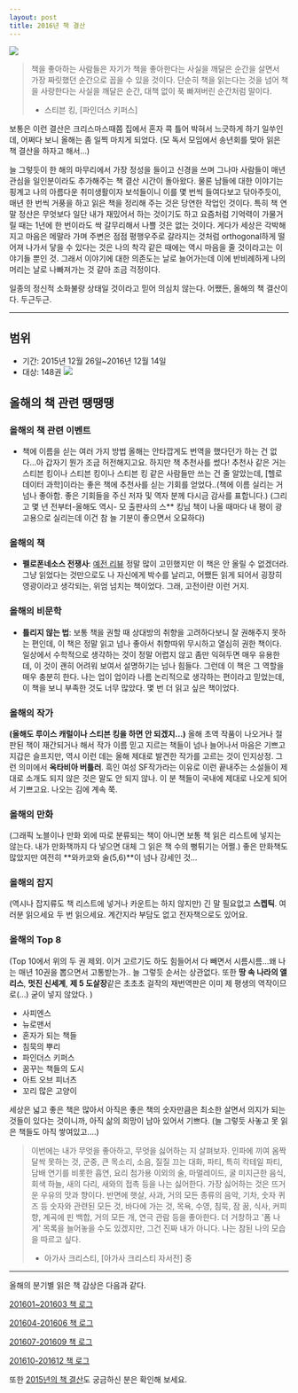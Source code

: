 ```yaml
---
layout: post
title: 2016년 책 결산
---
```


![](http://t1.daumcdn.net/brunch/service/guest/image/XeLw1qWIKAjHHgU1yb7jnnOhp88.png)

>책을 좋아하는 사람들은 자기가 책을 좋아한다는 사실을 깨달은 순간을 살면서 가장 짜릿했던 순간으로 꼽을 수 있을 것이다. 단순히 책을 읽는다는 것을 넘어 책을 사랑한다는 사실을 깨달은 순간, 대책 없이 푹 빠져버린 순간처럼 말이다.
> - 스티븐 킹, [파인더스 키퍼스]


보통은 이런 결산은 크리스마스때쯤 집에서 혼자 콕 틀어 박혀서 느긋하게 하기 일쑤인데, 어쩌다 보니 올해는 좀 일찍 마치게 되었다. (모 독서 모임에서 송년회를 맞아 읽은 책 결산을 하자고 해서...)

늘 그렇듯이 한 해의 마무리에서 가장 정성을 들이고 신경을 쓰며  그나마 사람들이 매년 관심을 일인분이라도 추가해주는 책 결산 시간이 돌아왔다. 물론 남들에 대한 이야기는 핑계고 나의 아름다운 취미생활이자 보석들이니 이를 몇 번씩 들여다보고 닦아주듯이, 매년 한 번씩 거풍을 하고 읽은 책을 정리해 주는 것은 당연한 작업인 것이다. 특히 책 연말 정산은 무엇보다 일단 내가 재밌어서 하는 것이기도 하고 요즘처럼 기억력이 가물거릴 때는 1년에 한 번이라도 싹 갈무리해서 나쁠 것은 없는 것이다. 게다가 세상은 각박해지고 마음은 메말라 가며 주변은 점점 평행우주로 갈라지는 것처럼 orthogonal하게 떨어져 나가서 닿을 수 있다는 것은 나의 착각 같은 때에는 역시 마음을 줄 것이라고는 이야기들 뿐인 것. 그래서 이야기에 대한 의존도는 날로 늘어가는데 이에 반비례하게 나의 머리는 날로 나빠져가는 것 같아 조금 걱정이다.

일종의 정신적 소화불량 상태일 것이라고 믿어 의심치 않는다.
어쨌든, 올해의 책 결산이다. 두근두근.

----
## 범위
* 기간: 2015년 12월 26일~2016년 12월 14일
* 대상: 148권
![](https://t1.daumcdn.net/thumb/R1280x0/?fname=http://t1.daumcdn.net/brunch/service/guest/image/ev7jGRiWTzWwvAHZJzFfHdRQfXc.png)

## 올해의 책 관련 땡땡땡
### 올해의 책 관련 이벤트
* 책에 이름을 싣는 여러 가지 방법
올해는 안타깝게도 번역을 했다던가 하는 건 없다...아 갑자기 뭔가 조금 허전해지고요. 하지만 책 추천사를 썼다! 추천사 같은 거는 스티븐 킹이나 스티븐 킹이나 스티븐 킹 같은 사람들만 쓰는 건 줄 알았는데, [헬로 데이터 과학]이라는 좋은 책에 추천사를 싣는 기회를 얻었다..(책에 이름 실리는 거 넘나 좋아함. 좋은 기회들을 주신 저자 및 역자 분께 다시금 감사를 표합니다.)
(그리고 몇 년 전부터-올해도 역시- 모 출판사의 스** 킹님 책이 나올 때마다 내 평이 광고용으로 실리는데 이건 참 늘 기분이 좋으면서 오묘하다)

### 올해의 책
* **펠로폰네소스 전쟁사**: [예전 리뷰](https://brunch.co.kr/@cojette/23)
정말 많이 고민했지만 이 책은 안 올릴 수 없겠더라. 그냥 읽었다는 것만으로도 나 자신에게 박수를 날리고, 어쨌든 읽게 되어서 굉장히 영광이라고 생각되는, 위엄 넘치는 책이었다. 그래, 고전이란 이런 거지.

### 올해의 비문학
* **틀리지 않는 법**: 보통 책을 권할 때 상대방의 취향을 고려하다보니 잘 권해주지 못하는 편인데, 이 책은 정말 읽고 넘나 좋아서 취향따위 무시하고 열심히 권한 책이다. 일상에서 수학적으로 생각하는 것이 정말 어렵지 않고 좀만 익혀두면 매우 유용한데, 이 것이 괜히 어려워 보여서 설명하기는 넘나 힘들다. 그런데 이 책은 그 역할을 매우 충분히 한다. 나는 업이 업이라 나름 논리적으로 생각하는 편이라고 믿었는데, 이 책을 보니 부족한 것도 너무 많았다. 몇 번 더 읽고 싶은 책이었다.

### 올해의 작가
__(올해도 루이스 캐럴이나 스티븐 킹을 하면 안 되겠지...)__
올해 초역 작품이 나오거나 절판된 책이 재간되거나 해서 작가 이름 믿고 지르는 책들이 넘나 늘어나서 마음은 기쁘고 지갑은 슬프지만, 역시 이런 데는 올해 제대로 발견한 작가를 고르는 것이 인지상정.
그런 의미에서 **옥타비아 버틀러**. 흑인 여성 SF작가라는 이유로 이런 끝내주는 소설들이 제대로 소개도 되지 않은 것은 말도 안 되지 않나. 이 분 책들이 국내에 제대로 나오게 되어서 기쁘고요. 나오는 김에 계속 쭉.

### 올해의 만화
(그래픽 노블이나 만화 외에 따로 분류되는 책이 아니면 보통 책 읽은 리스트에 넣지는 않는다. 내가 만화책까지 다 넣으면 대체 그 읽은 책 수의 뻥튀기는 어쩔.)
좋은 만화책도 많았지만 여전히 **와카코와 술(5,6)**이 넘나 강세인 것...

### 올해의 잡지
(역시나 잡지류도 책 리스트에 넣거나 카운트는 하지 않지만) 긴 말 필요없고 **스켑틱**.  여러분 읽으세요 두 번 읽으세요. 계간지라 부담도 없고 전자책으로도 있어요.

### 올해의 Top 8

(Top 10에서 위의 두 권 제외. 이거 고르기도 하도 힘들어서 다 빼면서 시름시름...왜 나는 매년 10권을 뽑으면서 고통받는가..
늘 그렇듯 순서는 상관없다. 또한 **땅 속 나라의 앨리스**, **멋진 신세계**, **제 5 도살장**같은 초초초 걸작의 재번역판은 이미 제 평생의 역작이므로(...) 굳이 넣지 않았다. )

* 사피엔스
* 뉴로맨서
* 혼자가 되는 책들
* 침묵의 뿌리
* 파인더스 키퍼스
* 꿈꾸는 책들의 도시
* 아트 오브 피너츠
* 꼬리 많은 고양이



세상은 넓고 좋은 책은 많아서 아직은 좋은 책의 숫자만큼은 최소한 살면서 의지가 되는 것들이 있다는 것이니까, 아직 삶의 희망이 남아 있어서 기쁘다. (늘 그렇듯 사놓고 못 읽은 책들도 아직 쌓여있고....)

>이번에는 내가 무엇을 좋아하고, 무엇을 싫어하는 지 살펴보자. 인파에 끼여 옴짝달싹 못하는 것, 군중, 큰 목소리, 소음, 질질 끄는 대화, 파티, 특히 칵테일 파티, 담배 연기를 비롯한 흡연, 요리 첨가용 이외의 술, 마멀레이드, 굴 미지근한 음식, 회색 하늘, 새의 다리, 새와의 접촉 등을 나는 싫어한다. 가장 싫어하는 것은 뜨거운 우유의 맛과 향이다. 반면에 햇살, 사과, 거의 모든 종류의 음악, 기차, 숫자 퀴즈 등 숫자와 관련된 모든 것, 바다에 가는 것, 목욕, 수영, 침묵, 잠 꿈, 식사, 커피 향, 계곡에 핀 백합, 거의 모든 개, 연극 관람 등을 좋아한다. 더 거창하고 '폼 나게' 목록을 늘어놓을 수도 있겠지만, 그건 진짜 내가 아니다. 나는 참된 나의 모습을 따르고 싶다. 
> - 아가사 크리스티, [아가사 크리스티 자서전] 중

----
올해의 분기별 읽은 책 감상은 다음과 같다.

[201601~201603 책 로그](https://brunch.co.kr/@cojette/18)

[201604-201606 책 로그](https://brunch.co.kr/@cojette/24)

[201607-201609 책 로그](https://brunch.co.kr/@cojette/29)

[201610-201612 책 로그](https://brunch.co.kr/@cojette/32)

또한 [2015년의 책 결산](https://brunch.co.kr/@cojette/8)도 궁금하신 분은 확인해 보세요.
